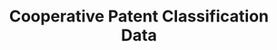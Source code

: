 ---
layout: default
bigquery: https://console.cloud.google.com/bigquery?p=patents-public-data&d=cpc&page=dataset
citation: '“Cooperative Patent Classification” by the EPO and USPTO, for public use. '
contributors: EPO, USPTO
cost: None
description: Cooperative Patent Classification Data contains the scheme and definitions
  of the Cooperative Patent Classification system for classifying patent documents.
  The CPC is the result of a partnership between the EPO and the USPTO in their joint
  effort to develop a common, internationally compatible classification system for
  technical documents, in particular patent publications, which will be used by both
  offices in the patent granting process
documentation: https://www.cooperativepatentclassification.org/cpcSchemeAndDefinitions
last_edit: 04/06/2022, 19:21:07
location: https://www.cooperativepatentclassification.org/index
maintained_by: USPTO, EPO
schema_fields:
- breakdownCode
- synonyms
- sizeCache
- limitingReferences
- definition
- child_groups
- application_references
- status
- not_allocatable
- ipc_concordant
- residual_references
- titlePart
- title_part
- ipcConcordant
- date_revised
- informative_references
- title_full
- informativeReferences
- parents
- childGroups
- children
- glossary
- limiting_references
- breakdown_code
- additional_only
- level
- applicationReferences
- notAllocatable
- dateRevised
- symbol
- residualReferences
- titleFull
shortname: cooperative_patent_classification
tags:
- patents
- science
title: Cooperative Patent Classification Data
uuid: 984374a7-16e9-4b35-9445-458daceb01bf
---
